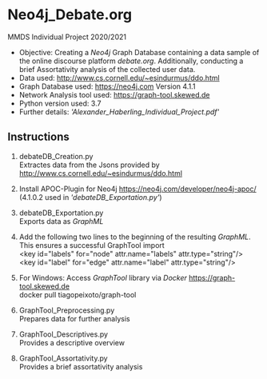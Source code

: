 # Neo4j_Debate.org
MMDS Individual Project 2020/2021

* Objective: Creating a *Neo4j* Graph Database containing a data sample of the online discourse platform *debate.org*. Additionally, conducting a brief Assortativity analysis of the collected user data. 
* Data used: http://www.cs.cornell.edu/~esindurmus/ddo.html
* Graph Database used: https://neo4j.com Version 4.1.1
* Network Analysis tool used: https://graph-tool.skewed.de
* Python version used: 3.7
* Further details: *\'Alexander_Haberling_Individual_Project.pdf\'*

## Instructions

1. debateDB_Creation.py \
	Extractes data from the Jsons provided by http://www.cs.cornell.edu/~esindurmus/ddo.html

2. Install APOC-Plugin for Neo4j https://neo4j.com/developer/neo4j-apoc/ (4.1.0.2 used in *\'debateDB_Exportation.py\'*)

3. debateDB_Exportation.py \
	Exports data as *GraphML*

4. Add the following two lines to the beginning of the resulting *GraphML*. This ensures a successful GraphTool import \
		\<key id="labels" for="node" attr.name="labels" attr.type="string"/> \
		\<key id="label" for="edge" attr.name="label" attr.type="string"/>

5. For Windows: Access *GraphTool* library via *Docker* https://graph-tool.skewed.de \
		docker pull tiagopeixoto/graph-tool

6. GraphTool_Preprocessing.py \
	Prepares data for further analysis

7. GraphTool_Descriptives.py \
	Provides a descriptive overview

8. GraphTool_Assortativity.py \
	Provides a brief assortativity analysis
